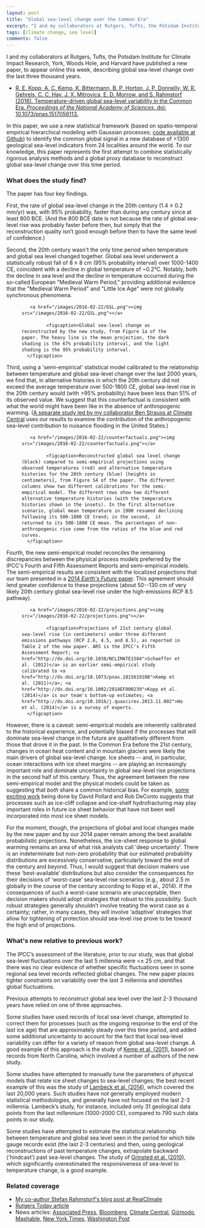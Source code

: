 ```yaml
---
layout: post
title: "Global sea-level change over the Common Era"
excerpt: "I and my collaborators at Rutgers, Tufts, the Potsdam Institute for Climate Impact Research, York, Woods Hole, and Harvard have published a new paper, to appear online this week, describing global sea-level change over the last three thousand years."
tags: [climate change, sea level]
comments: false
---
```


I and my collaborators at Rutgers, Tufts, the Potsdam Institute for Climate Impact Research, York, Woods Hole, and Harvard have published a new paper, to appear online this week, describing global sea-level change over the last three thousand years. 

* [R. E. Kopp, A. C. Kemp, K. Bittermann, B. P. Horton, J. P. Donnelly, W. R. Gehrels, C. C. Hay, J. X. Mitrovica, E. D. Morrow, and S. Rahmstorf (2016). Temperature-driven global sea-level variability in the Common Era. _Proceedings of the National Academy of Sciences_. doi: 10.1073/pnas.1517056113.](http://dx.doi.org/10.1073/pnas.1517056113)

In this paper, we use a new statistical framework (based on spatio-temporal empirical hierarchical modeling with Gaussian processes; [code available at Github](https://github.com/bobkopp/CESL-STEHM-GP/releases)) to identify the common global signal in a new database of >1300 geological sea-level indicators from 24 localities around the world. To our knowledge, this paper represents the first attempt to combine statistically rigorous analysis methods and a global proxy database to reconstruct global sea-level change over this time period.

### What does the study find?

The paper has four key findings.

First, the rate of global sea-level change in the 20th century (1.4 ± 0.2 mm/yr) was, with 95% probability, faster than during any century since at least 800 BCE. (And the 800 BCE date is not because the rate of global sea-level rise was probably faster before then, but simply that the reconstruction quality isn’t good enough before then to have the same level of confidence.)

Second, the 20th century wasn't the only time period when temperature and global sea level changed together. Global sea level underwent a statistically robust fall of 8 ± 8 cm (95% probability interval) over 1000-1400 CE, coincident with a decline in global temperature of ~0.2°C. Notably, both the decline in sea level and the decline in temperature occurred during the so-called European "Medieval Warm Period," providing additional evidence that the "Medieval Warm Period" and "Little Ice Age" were not globally synchronous phenomena.

<figure class="full">

       <a href="/images/2016-02-22/GSL.png"><img src="/images/2016-02-22/GSL.png"></a>
       
             <figcaption>Global sea-level change as reconstructed by the new study, from Figure 1a of the paper. The heavy line is the mean projection, the dark shading is the 67% probability interval, and the light shading is the 95% probability interval. 
      </figcaption>
 
</figure>

Third, using a 'semi-empirical' statistical model calibrated to the relationship between temperature and global sea-level change over the last 2000 years, we find that, in alternative histories in which the 20th century did not exceed the average temperature over 500-1800 CE, global sea-level rise in the 20th century would (with >95% probability) have been less than 51% of its observed value. We suggest that this counterfactual is consistent with what the world might have been like in the absence of anthropogenic warming. ([A separate study led by my collaborator Ben Strauss at Climate Central](http://www.climatecentral.org/news/the-human-fingerprints-on-coastal-floods-20050) uses our results to examine the contribution of the anthropogenic sea-level contribution to nuisance flooding in the United States.)

<figure class="full">

       <a href="/images/2016-02-22/counterfactuals.png"><img src="/images/2016-02-22/counterfactuals.png"></a>
       
             <figcaption>Reconstructed global sea level change (black) compared to semi-empirical projections using observed temperatures (red) and alternative temperature histories for the 20th century (blue) [heights in centimeters], from Figure S4 of the paper. The different columns show two different calibrations for the semi-empirical model. The different rows show two different alternative temperature histories (with the temperature histories shown in the insets). In the first alternative scenario, global mean temperature in 1900 resumed declining following its 500-1800 CE trend; in the second,  it returned to its 500-1800 CE mean. The percentages of non-anthropogenic rise come from the ratios of the blue and red curves.
      </figcaption>
 
</figure>

Fourth, the new semi-empirical model reconciles the remaining discrepancies between the physical process models preferred by the IPCC's Fourth and Fifth Assessment Reports and semi-empirical models. The semi-empirical results are consistent with the localized projections that our team presented in a [2014 _Earth's Future_ paper](http://dx.doi.org/10.1002/2014EF000239). This agreement should lend greater confidence to these projections (about 50--130 cm of very likely 20th century global sea-level rise under the high-emissions RCP 8.5 pathway). 

<figure class="full">

       <a href="/images/2016-02-22/projections.png"><img src="/images/2016-02-22/projections.png"></a>
       
             <figcaption>Projections of 21st century global sea-level rise (in centimeters) under three different emissions pathways (RCP 2.6, 4.5, and 8.5), as reported in Table 2 of the new paper. AR5 is the IPCC's Fifth Assessment Report; <a href="http://dx.doi.org/10.1038/NCLIMATE1584">Schaeffer et al. (2012)</a> is an earlier semi-empirical study calibrated to <a href="http://dx.doi.org/10.1073/pnas.1015619108">Kemp et al. (2011)</a>; <a href="http://dx.doi.org/10.1002/2014EF000239">Kopp et al. (2014)</a> is our team's bottom-up estimates; <a href="http://dx.doi.org/10.1016/j.quascirev.2013.11.002">Horton et al. (2014)</a> is a survey of experts.
      </figcaption>
 
</figure>

However, there is a caveat: semi-empirical models are inherently calibrated to the historical experience, and potentially biased if the processes that will dominate sea-level change in the future are qualitatively different from those that drove it in the past. In the Common Era before the 21st century, changes in ocean heat content and in mountain glaciers were likely the main drivers of global sea-level change. Ice sheets -- and, in particular, ocean interactions with ice sheet margins -- are playing an increasingly important role and dominate uncertainty in global sea-level rise projections in the second half of this century. Thus, the agreement between the new semi-empirical model and the physical models could be taken as suggesting that *both* share a common historical bias. For example, [some exciting work](http://dx.doi.org/10.1016/j.epsl.2014.12.035) being done by David Pollard and Rob DeConto suggests that processes such as ice-cliff collapse and ice-shelf hydrofracturing may play important roles in future ice sheet behavior that have not been well incorporated into most ice sheet models. 

For the moment, though, the projections of global and local changes made by the new paper and by our 2014 paper remain among the best available probabilistic projections.   Nonetheless, the ice-sheet response to global warming remains an area of what risk analysts call 'deep uncertainty'. There is an indeterminate but non-zero probability that our estimated probability distributions are excessively conservative, particularly toward the end of the century and beyond. Thus, I would suggest that decision makers use these ‘best-available’ distributions but also consider the consequences for their decisions of ‘worst-case’ sea-level rise scenarios (e.g., about 2.5 m globally in the course of the century according to Kopp et al., 2014). If the consequences of such a worst-case scenario are unacceptable, then decision makers should adopt strategies that robust to this possibility. Such robust strategies generally shouldn’t involve treating the worst case as a certainty; rather, in many cases, they will involve ‘adaptive’ strategies that allow for tightening of protection should sea-level rise prove to be toward the high end of projections.  

### What's new relative to previous work?

The IPCC’s assessment of the literature, prior to our study, was that global sea-level fluctuations over the last 5 millennia were <± 25 cm, and that there was no clear evidence of whether specific fluctuations seen in some regional sea level records reflected global changes. The new paper places tighter constraints on variability over the last 3 millennia and identifies global fluctuations.

Previous attempts to reconstruct global sea level over the last 2-3 thousand years have relied on one of three approaches.

Some studies have used records of local sea-level change, attempted to correct them for processes (such as the ongoing response to the end of the last ice age) that are approximately steady over this time period, and added some additional uncertainty to account for the fact that local sea-level variability can differ for a variety of reason from global sea-level change. A good example of this approach is the study of [Kemp et al. (2011)](http://dx.doi.org/10.1073/pnas.1015619108), based on records from North Carolina, which involved a number of authors of the new study.

Some studies have attempted to manually tune the parameters of physical models that relate ice sheet changes to sea-level changes; the best recent example of this was the study of [Lambeck et al. (2014)](10.1073/pnas.1411762111), which covered the last 20,000 years. Such studies have not generally employed modern statistical methodologies, and generally have not focused on the last 2-3 millennia. Lambeck’s study, for instance, included only 31 geological data points from the last millennium (1000-2000 CE), compared to 790 such data points in our study.

Some studies have attempted to estimate the statistical relationship between temperature and global sea level seen in the period for which tide gauge records exist (the last 2-3 centuries) and then, using geological reconstructions of past temperature changes, extrapolate backward ('hindcast’) past sea-level changes. The study of [Grinsted et al. (2010)](10.1007/s00382-008-0507-2), which significantly overestimated the responsiveness of sea-level to temperature change, is a good example.

### Related coverage

* [My co-author Stefan Rahmstorf's blog post at RealClimate](http://www.realclimate.org/index.php/archives/2016/02/millennia-of-sea-level-change/)
* [Rutgers Today article](http://news.rutgers.edu/news/sea-level-rise-20th-century-was-fastest-3000-years-rutgers-led-study-finds/20160217)
* News articles: [Associated Press](http://apne.ws/1oDJB5a), [Bloomberg](http://www.bloomberg.com/news/articles/2016-02-22/most-u-s-flooding-linked-to-climate-change), [Climate Central](http://www.climatecentral.org/news/study-reveals-acceleration-of-sea-level-rise-20055), [Gizmodo](http://gizmodo.com/without-humans-global-sea-levels-could-actually-be-fal-1760589873), [Mashable](http://mashable.com/2016/02/22/manmade-sea-level-rise-flooding), [New York Times](http://www.nytimes.com/2016/02/23/science/sea-level-rise-global-warming-climate-change.html), [Washington Post](https://www.washingtonpost.com/news/energy-environment/wp/2016/02/22/seas-are-now-rising-faster-than-they-have-in-2800-years-scientists-say/)
